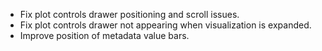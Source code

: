 - Fix plot controls drawer positioning and scroll issues.
- Fix plot controls drawer not appearing when visualization is expanded.
- Improve position of metadata value bars.
